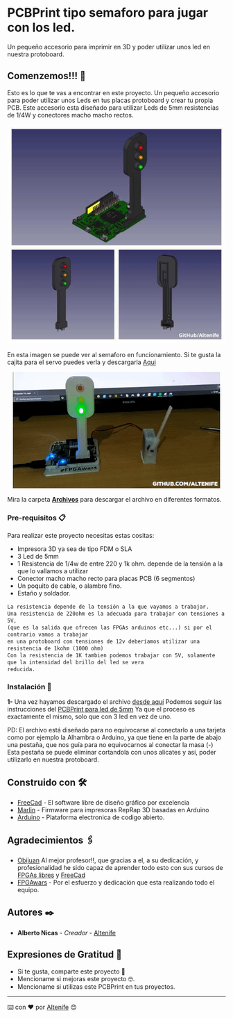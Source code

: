 # PCBPrint tipo semaforo para jugar con los led.

Un pequeño accesorio para imprimir en 3D y poder utilizar unos led en nuestra protoboard.

## Comenzemos!!! 🚀

Esto es lo que te vas a encontrar en este proyecto. Un pequeño accesorio para poder utilizar unos Leds en tus placas protoboard y crear tu propia PCB.
Este accesorio esta diseñado para utilizar Leds de 5mm resistencias de 1/4W y conectores macho macho rectos.


<p align="center">
  <img src="https://github.com/altenife/Things-Cosas-FPGAs-y-Arduino/blob/master/PCBPrint_semaforo_tren/Imagenes/BCPPrint%20semaforo%203%20%20.jpg"></p>


En esta imagen se puede ver al semaforo en funcionamiento.
Si te gusta la cajita para el servo puedes verla y descargarla [Aqui](https://github.com/altenife/Things-Cosas-FPGAs-y-Arduino/tree/master/Caja%20Servo%20SG90%20Tower%20Pro)

<p align="center">
  <img src="https://github.com/altenife/Things-Cosas-FPGAs-y-Arduino/blob/master/PCBPrint_semaforo_tren/Imagenes/Train%20GIF-downsized.gif"></p>


Mira la carpeta [**Archivos**](https://github.com/altenife/Things-Cosas-FPGAs-y-Arduino/tree/master/PCBPrint_semaforo_tren/Archivos) para descargar el archivo en diferentes formatos.


### Pre-requisitos 📋

Para realizar este proyecto necesitas estas cositas:

- Impresora 3D ya sea de tipo FDM o SLA<br/>
- 3 Led de 5mm<br/>
- 1 Resistencia de 1/4w de entre 220 y 1k ohm. depende de la tensión a la que lo vallamos a utilizar<br/>
- Conector macho macho recto para placas PCB (6 segmentos)<br/>
- Un poquito de cable, o alambre fino.
- Estaño y soldador.


```
La resistencia depende de la tensión a la que vayamos a trabajar.
Una resistencia de 220ohm es la adecuada para trabajar con tensiones a 5V,
(que es la salida que ofrecen las FPGAs arduinos etc...) si por el contrario vamos a trabajar
en una protoboard con tensiones de 12v deberíamos utilizar una resistencia de 1kohm (1000 ohm)
Con la resistencia de 1K tambien podemos trabajar con 5V, solamente que la intensidad del brillo del led se vera
reducida.
```

### Instalación 🔧

**1-** Una vez hayamos descargado el archivo [desde aquí](https://github.com/altenife/Things-Cosas-FPGAs-y-Arduino/blob/master/PCBPrint_semaforo_tren/Archivos/PCBPrint-semaforo-tren.stl)
Podemos seguir las instrucciones del [PCBPrint para led de 5mm](https://github.com/altenife/Things-Cosas-FPGAs-y-Arduino/tree/master/PCBPrint_Led_5mm_recto) Ya que el proceso es exactamente el mismo, solo que con 3 led en vez de uno.

PD: El archivo está diseñado para no equivocarse al conectarlo a una tarjeta como por ejemplo la Alhambra o Arduino, ya que tiene en la parte de abajo una pestaña, que nos guía para no equivocarnos al conectar la masa (-)
Esta pestaña se puede eliminar cortandola con unos alicates y así, poder utilizarlo en nuestra protoboard.



## Construido con 🛠️

* [FreeCad](https://github.com/FreeCAD/FreeCAD) - El software libre de diseño gráfico por excelencia
* [Marlin](https://github.com/MarlinFirmware/Marlin) - Firmware para impresoras RepRap 3D basadas en Arduino
* [Arduino](https://github.com/arduino/Arduino) - Plataforma electronica de codigo abierto.


## Agradecimientos 🖇️

* [Obijuan](https://github.com/Obijuan) Al mejor profesor!!, que gracias a el, a su dedicación, y profesionalidad he sido capaz de aprender todo esto con sus cursos de [FPGAs libres](https://github.com/Obijuan/digital-electronics-with-open-FPGAs-tutorial/wiki) y [FreeCad](https://github.com/Obijuan/tutoriales-freecad)
* [FPGAwars](https://github.com/FPGAwars) - Por el esfuerzo y dedicación que esta realizando todo el equipo.



## Autores ✒️

* **Alberto Nicas** - *Creador* - [Altenife](https://github.com/altenife)

## Expresiones de Gratitud 🎁

* Si te gusta, comparte este proyecto 📢
* Mencioname si mejoras este proyecto 🤓.
* Mencioname si utilizas este PCBPrint en tus proyectos.


---
⌨️ con ❤️ por [Altenife](https://github.com/altenife) 😊
